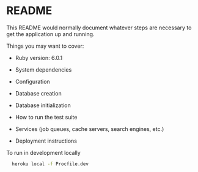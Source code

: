 # README

This README would normally document whatever steps are necessary to get the
application up and running.

Things you may want to cover:

* Ruby version: 6.0.1

* System dependencies

* Configuration

* Database creation

* Database initialization

* How to run the test suite

* Services (job queues, cache servers, search engines, etc.)

* Deployment instructions

To run in development locally
```bash
  heroku local -f Procfile.dev
```
